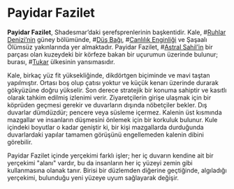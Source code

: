 # Payidar Fazilet

**Payidar Fazilet**, Shadesmar’daki şerefsprenlerinin başkentidir. Kale, #[Ruhlar Denizi’nin](locations/sea-of-souls) güney bölümünde, #[Düş Bağı](locations/nexus-of-imagination), #[Canlılık Enginliği](locations/expanse-of-vibrance) ve Şaşaalı Ölümsüz yakınlarında yer almaktadır. Payidar Fazilet, #[Astral Sahil’in](locations/astral-banks) bir parçası olan kuzeydeki bir körfeze bakan bir uçurumun üzerinde bulunur; burası, #[Tukar](locations/tukar) ülkesinin yansımasıdır.

Kale, birkaç yüz fit yüksekliğinde, dikdörtgen biçiminde ve mavi taştan yapılmıştır. Ortası boş olup çatısı yoktur ve küçük kenarı üzerinde durarak gökyüzüne doğru yükselir. Son derece stratejik bir konuma sahiptir ve kasıtlı olarak tahkim edilmiş izlenimi verir. Ziyaretçilerin girişe ulaşmak için bir köprüden geçmesi gerekir ve duvarların dışında nöbetçiler bekler. Dış duvarlar dümdüzdür; pencere veya süsleme içermez. Kalenin üst kısmında mazgallar ve insanların düşmesini önlemek için bir korkuluk bulunur. Kule içindeki boyutlar o kadar geniştir ki, bir kişi mazgallarda durduğunda duvarlardaki yapılar tamamen görüşünü engellemeden kalenin dibini görebilir.

Payidar Fazilet içinde yerçekimi farklı işler; her iç duvarın kendine ait bir yerçekimi "alanı" vardır, bu da insanların her iç yüzeyi zemin gibi kullanmasına olanak tanır. Birisi bir düzlemden diğerine geçtiğinde, algıladığı yerçekimi, bulunduğu yeni yüzeye uyum sağlayarak değişir.
